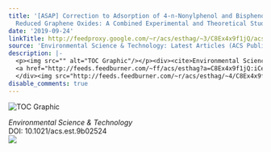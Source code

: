 ```yaml
---
title: '[ASAP] Correction to Adsorption of 4-n-Nonylphenol and Bisphenol-A on Magnetic
  Reduced Graphene Oxides: A Combined Experimental and Theoretical Studies'
date: '2019-09-24'
linkTitle: http://feedproxy.google.com/~r/acs/esthag/~3/C8Ex4x9f1jQ/acs.est.9b02524
source: 'Environmental Science & Technology: Latest Articles (ACS Publications)'
description: |-
  <p><img src="" alt="TOC Graphic"/></p><div><cite>Environmental Science & Technology</cite></div><div>DOI: 10.1021/acs.est.9b02524</div><div class="feedflare">
  <a href="http://feeds.feedburner.com/~ff/acs/esthag?a=C8Ex4x9f1jQ:iCeqClE2GEU:yIl2AUoC8zA"><img src="http://feeds.feedburner.com/~ff/acs/esthag?d=yIl2AUoC8zA" border="0"></img></a>
  </div><img src="http://feeds.feedburner.com/~r/acs/esthag/~4/C8Ex4x9f1jQ" height="1" width="1" ...
disable_comments: true
---
```

<p><img src="" alt="TOC Graphic"/></p><div><cite>Environmental Science & Technology</cite></div><div>DOI: 10.1021/acs.est.9b02524</div><div class="feedflare">
<a href="http://feeds.feedburner.com/~ff/acs/esthag?a=C8Ex4x9f1jQ:iCeqClE2GEU:yIl2AUoC8zA"><img src="http://feeds.feedburner.com/~ff/acs/esthag?d=yIl2AUoC8zA" border="0"></img></a>
</div><img src="http://feeds.feedburner.com/~r/acs/esthag/~4/C8Ex4x9f1jQ" height="1" width="1" ...